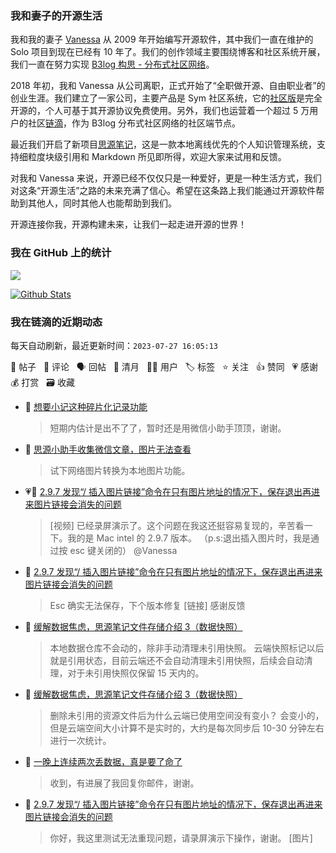 ### 我和妻子的开源生活

我和我的妻子 [Vanessa](https://github.com/Vanessa219) 从 2009 年开始编写开源软件，其中我们一直在维护的 Solo 项目到现在已经有 10 年了。我们的创作领域主要围绕博客和社区系统开展，我们一直在努力实现 [B3log 构思 - 分布式社区网络](https://ld246.com/article/1546941897596)。

2018 年初，我和 Vanessa 从公司离职，正式开始了“全职做开源、自由职业者”的创业生涯。我们建立了一家公司，主要产品是 Sym 社区系统，它的[社区版](https://github.com/88250/symphony)是完全开源的，个人可基于其开源协议免费使用。另外，我们也运营着一个超过 5 万用户的社区[链滴](https://ld246.com)，作为 B3log 分布式社区网络的社区端节点。

最近我们开启了新项目[思源笔记](https://github.com/siyuan-note/siyuan)，这是一款本地离线优先的个人知识管理系统，支持细粒度块级引用和 Markdown 所见即所得，欢迎大家来试用和反馈。

对我和 Vanessa 来说，开源已经不仅仅只是一种爱好，更是一种生活方式，我们对这条“开源生活”之路的未来充满了信心。希望在这条路上我们能通过开源软件帮助到其他人，同时其他人也能帮助到我们。

开源连接你我，开源构建未来，让我们一起走进开源的世界！

### 我在 GitHub 上的统计

<a title="Hits" target="_blank" href="https://github.com/88250/88250"><img src="https://hits.b3log.org/88250/88250.svg"></a>

[![Github Stats](https://github-readme-stats.vercel.app/api?username=88250&theme=tokyonight&show_icons=true)](https://github.com/88250)

<!--events start -->

### 我在链滴的近期动态

每天自动刷新，最近更新时间：`2023-07-27 16:05:13`

📝 帖子 &nbsp; 💬 评论 &nbsp; 🗣 回帖 &nbsp; 🌙 清月 &nbsp; 👨‍💻 用户 &nbsp; 🏷️ 标签 &nbsp; ⭐️ 关注 &nbsp; 👍 赞同 &nbsp; 💗 感谢 &nbsp; 💰 打赏 &nbsp; 🗃 收藏

* 💬 [想要小记这种碎片化记录功能](https://ld246.com/article/1690438492948/comment/1690439789527#comments)

  > 短期内估计是出不了了，暂时还是用微信小助手顶顶，谢谢。
* 💬 [思源小助手收集微信文章，图片无法查看](https://ld246.com/article/1690438271988/comment/1690439731563#comments)

  > 试下网络图片转换为本地图片功能。
* 💗💬 [2.9.7 发现“/ 插入图片链接”命令在只有图片地址的情况下，保存退出再进来图片链接会消失的问题](https://ld246.com/article/1690429707919/comment/1690437853893#comments)

  > [视频] 已经录屏演示了。这个问题在我这还挺容易复现的，辛苦看一下。我的是 Mac intel 的 2.9.7 版本。 （p.s:退出插入图片时，我是通过按 esc 键关闭的） @Vanessa
* 💬 [2.9.7 发现“/ 插入图片链接”命令在只有图片地址的情况下，保存退出再进来图片链接会消失的问题](https://ld246.com/article/1690429707919/comment/1690438096384#comments)

  > Esc 确实无法保存，下个版本修复 [链接] 感谢反馈
* 💬 [缓解数据焦虑，思源笔记文件存储介绍 3（数据快照）](https://ld246.com/article/1690387924052/comment/1690433263529#comments)

  > 本地数据仓库不会动的，除非手动清理未引用快照。 云端快照标记以后就是引用状态，目前云端还不会自动清理未引用快照，后续会自动清理，对于未引用快照仅保留 15 天内的。
* 💬 [缓解数据焦虑，思源笔记文件存储介绍 3（数据快照）](https://ld246.com/article/1690387924052/comment/1690432292141#comments)

  > 删除未引用的资源文件后为什么云端已使用空间没有变小？ 会变小的，但是云端空间大小计算不是实时的，大约是每次同步后 10-30 分钟左右进行一次统计。
* 💬 [一晚上连续两次丢数据，真是要了命了](https://ld246.com/article/1690379438697/comment/1690432070897#comments)

  > 收到，有进展了我回复你邮件，谢谢。
* 💬 [2.9.7 发现“/ 插入图片链接”命令在只有图片地址的情况下，保存退出再进来图片链接会消失的问题](https://ld246.com/article/1690429707919/comment/1690430037977#comments)

  > 你好，我这里测试无法重现问题，请录屏演示下操作，谢谢。 [图片]


<!--events end -->

